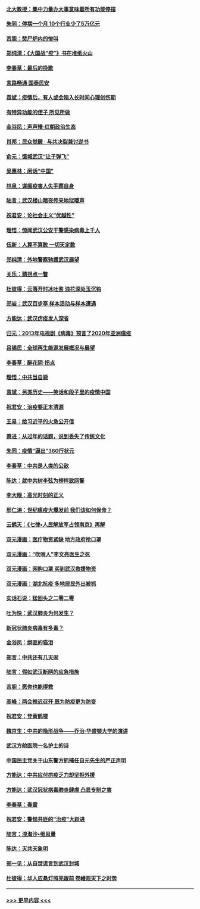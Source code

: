 #### [北大教授：集中力量办大事意味着所有功能停摆](../pages/nsc993/n11904800.md?t=03010431) 
#### [朱同：停摆一个月 10个行业少了5万亿元](../pages/nsc993/n11904498.md?t=03010431) 
#### [苦胆：焚尸炉内的惨叫](../pages/nsc993/n11904479.md?t=03010431) 
#### [郑纯清：《大国战“疫”》书在堆纸火山](../pages/nsc993/n11904450.md?t=03010431) 
#### [李春草：最后的挽歌](../pages/nsc993/n11904441.md?t=03010431) 
#### [言路畅通 国泰民安](../pages/nsc993/n11904222.md?t=03010431) 
#### [袁斌：疫情后，有人或会陷入长时间心理创伤期](../pages/nsc993/n11901514.md?t=03010431) 
#### [有特异功能的侄子 所见所做](../pages/nsc993/n11901154.md?t=03010431) 
#### [金浴凤：声声慢‧红朝政治生态](../pages/nsc993/n11899553.md?t=03010431) 
#### [肖邦：民众觉醒 · 与共决裂兼讨逆书](../pages/nsc993/n11898435.md?t=03010431) 
#### [俞元：饿城武汉“让子弹飞”](../pages/nsc993/n11898344.md?t=03010431) 
#### [吴惠林：闲话“中国”](../pages/nsc993/n11898182.md?t=03010431) 
#### [林泉：谋瘟疫害人失手葬自身](../pages/nsc993/n11897892.md?t=03010431) 
#### [陆言：武汉楼山暗夜传来地狱嚎声](../pages/nsc993/n11897033.md?t=03010431) 
#### [祝君安：论社会主义“优越性”](../pages/nsc993/n11897005.md?t=03010431) 
#### [理悟：惊闻武汉公安干警感染病毒上千人](../pages/nsc993/n11896947.md?t=03010431) 
#### [伍新：人算不算数 一切天定数](../pages/nsc993/n11893372.md?t=03010431) 
#### [郑纯清：外地警察驰援武汉展望](../pages/nsc993/n11893115.md?t=03010431) 
#### [关乐：猜拐点一瞥](../pages/nsc993/n11893020.md?t=03010431) 
#### [杜彼得：云落开时冰吐鉴 浪花深处玉沉钩](../pages/nsc993/n11892107.md?t=03010431) 
#### [郑岩：武汉百步亭 样本活动与样本遭遇](../pages/nsc993/n11892310.md?t=03010431) 
#### [方能达：武汉疠疫发人深省](../pages/nsc993/n11891376.md?t=03010431) 
#### [归元：2013年电视剧《病毒》预言了2020年亚洲瘟疫](../pages/nsc993/n11891126.md?t=03010431) 
#### [吕锡民：全球再生能源发展概况与展望](../pages/nsc993/n11890613.md?t=03010431) 
#### [李春草：醉花阴·拐点](../pages/nsc993/n11890567.md?t=03010431) 
#### [理悟：中共当自毙](../pages/nsc993/n11890559.md?t=03010431) 
#### [袁斌：另类历史——笑话和段子里的疫情中国](../pages/nsc993/n11889243.md?t=03010431) 
#### [祝君安：治疫要正本清源](../pages/nsc993/n11889085.md?t=03010431) 
#### [王易：给习近平的火急公开信](../pages/nsc993/n11888225.md?t=03010431) 
#### [萧进：从过年的话题，说到丢失了传统文化](../pages/nsc993/n11887732.md?t=03010431) 
#### [朱同：疫情“逼出”360行状元](../pages/nsc993/n11887678.md?t=03010431) 
#### [李春草：中共是人类的公敌](../pages/nsc993/n11887656.md?t=03010431) 
#### [陈达：就中共树李弦为榜样致网警](../pages/nsc993/n11887625.md?t=03010431) 
#### [李大眼：高光时刻的正义](../pages/nsc993/n11887585.md?t=03010431) 
#### [邢仁涛：世纪瘟疫大爆发前 我们该如何保命？](../pages/nsc993/n11887535.md?t=03010431) 
#### [云鹤天：《七律▪人民解放军占领南京》再解](../pages/nsc993/n11887524.md?t=03010431) 
#### [双元漫画：医疗物资紧缺 地方政府抢口罩](../pages/nsc993/n11884744.md?t=03010431) 
#### [双元漫画：“吹哨人”李文亮医生之死](../pages/nsc993/n11884705.md?t=03010431) 
#### [双元漫画：网购口罩 买到武汉救援物资](../pages/nsc993/n11884670.md?t=03010431) 
#### [双元漫画：湖北抗疫 多地居民外出被抓](../pages/nsc993/n11884643.md?t=03010431) 
#### [实话石说：猛回头之二零二零](../pages/nsc993/n11883968.md?t=03010431) 
#### [吐为快：武汉肺炎为何发生？](../pages/nsc993/n11882180.md?t=03010431) 
#### [新冠状肺炎病毒有多毒？](../pages/nsc993/n11881790.md?t=03010431) 
#### [金浴凤：绑匪的猫泪](../pages/nsc993/n11880664.md?t=03010431) 
#### [郑言：中共还有几天闹](../pages/nsc993/n11880645.md?t=03010431) 
#### [陆言：假如武汉断网的应急措施](../pages/nsc993/n11880619.md?t=03010431) 
#### [苦胆：愿你也能得救](../pages/nsc993/n11880601.md?t=03010431) 
#### [高峰：两会推迟召开  既为防疫更为防变](../pages/nsc993/n11879977.md?t=03010431) 
#### [祝君安：登黄鹤楼](../pages/nsc993/n11880583.md?t=03010431) 
#### [魏京生：中共的隐形战争——乔治‧华盛顿大学的演讲](../pages/nsc993/n11879765.md?t=03010431) 
#### [武汉方舱医院一名护士的诗](../pages/nsc993/n11878480.md?t=03010431) 
#### [中国民主党关于山东警方抓捕任自元先生的严正声明](../pages/nsc993/n11877506.md?t=03010431) 
#### [方能达：中共应付疠疫乏力却坚拒外援](../pages/nsc993/n11877497.md?t=03010431) 
#### [方能达：武汉冠状病毒肺炎肆虐 凸显专制之害](../pages/nsc993/n11877475.md?t=03010431) 
#### [李春草：春雷](../pages/nsc993/n11876287.md?t=03010431) 
#### [祝君安：警惕共匪的“治疫”大跃进](../pages/nsc993/n11876084.md?t=03010431) 
#### [陆言：浪淘沙•细思量](../pages/nsc993/n11876071.md?t=03010431) 
#### [陈达：灭共天象明](../pages/nsc993/n11876063.md?t=03010431) 
#### [郑一见：从自焚谎言到武汉封城](../pages/nsc993/n11875621.md?t=03010431) 
#### [杜彼得：华人应悬灯照亮跟前 卷幔观天下之时势](../pages/nsc993/n11874822.md?t=03010431) 

----
#### [ >>> 更早内容 <<< ](../indexes/nsc993-earlier.md)
